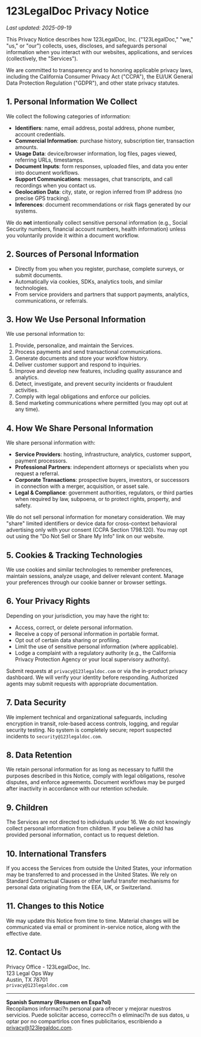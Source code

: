 # 123LegalDoc Privacy Notice

_Last updated: 2025-09-19_

This Privacy Notice describes how 123LegalDoc, Inc. ("123LegalDoc," "we," "us," or "our") collects, uses, discloses, and safeguards personal information when you interact with our websites, applications, and services (collectively, the "Services").

We are committed to transparency and to honoring applicable privacy laws, including the California Consumer Privacy Act ("CCPA"), the EU/UK General Data Protection Regulation ("GDPR"), and other state privacy statutes.

## 1. Personal Information We Collect
We collect the following categories of information:
- **Identifiers**: name, email address, postal address, phone number, account credentials.
- **Commercial Information**: purchase history, subscription tier, transaction amounts.
- **Usage Data**: device/browser information, log files, pages viewed, referring URLs, timestamps.
- **Document Inputs**: form responses, uploaded files, and data you enter into document workflows.
- **Support Communications**: messages, chat transcripts, and call recordings when you contact us.
- **Geolocation Data**: city, state, or region inferred from IP address (no precise GPS tracking).
- **Inferences**: document recommendations or risk flags generated by our systems.

We do **not** intentionally collect sensitive personal information (e.g., Social Security numbers, financial account numbers, health information) unless you voluntarily provide it within a document workflow.

## 2. Sources of Personal Information
- Directly from you when you register, purchase, complete surveys, or submit documents.
- Automatically via cookies, SDKs, analytics tools, and similar technologies.
- From service providers and partners that support payments, analytics, communications, or referrals.

## 3. How We Use Personal Information
We use personal information to:
1. Provide, personalize, and maintain the Services.
2. Process payments and send transactional communications.
3. Generate documents and store your workflow history.
4. Deliver customer support and respond to inquiries.
5. Improve and develop new features, including quality assurance and analytics.
6. Detect, investigate, and prevent security incidents or fraudulent activities.
7. Comply with legal obligations and enforce our policies.
8. Send marketing communications where permitted (you may opt out at any time).

## 4. How We Share Personal Information
We share personal information with:
- **Service Providers**: hosting, infrastructure, analytics, customer support, payment processors.
- **Professional Partners**: independent attorneys or specialists when you request a referral.
- **Corporate Transactions**: prospective buyers, investors, or successors in connection with a merger, acquisition, or asset sale.
- **Legal & Compliance**: government authorities, regulators, or third parties when required by law, subpoena, or to protect rights, property, and safety.

We do not sell personal information for monetary consideration. We may "share" limited identifiers or device data for cross-context behavioral advertising only with your consent (CCPA Section 1798.120). You may opt out using the "Do Not Sell or Share My Info" link on our website.

## 5. Cookies & Tracking Technologies
We use cookies and similar technologies to remember preferences, maintain sessions, analyze usage, and deliver relevant content. Manage your preferences through our cookie banner or browser settings.

## 6. Your Privacy Rights
Depending on your jurisdiction, you may have the right to:
- Access, correct, or delete personal information.
- Receive a copy of personal information in portable format.
- Opt out of certain data sharing or profiling.
- Limit the use of sensitive personal information (where applicable).
- Lodge a complaint with a regulatory authority (e.g., the California Privacy Protection Agency or your local supervisory authority).

Submit requests at `privacy@123legaldoc.com` or via the in-product privacy dashboard. We will verify your identity before responding. Authorized agents may submit requests with appropriate documentation.

## 7. Data Security
We implement technical and organizational safeguards, including encryption in transit, role-based access controls, logging, and regular security testing. No system is completely secure; report suspected incidents to `security@123legaldoc.com`.

## 8. Data Retention
We retain personal information for as long as necessary to fulfill the purposes described in this Notice, comply with legal obligations, resolve disputes, and enforce agreements. Document workflows may be purged after inactivity in accordance with our retention schedule.

## 9. Children
The Services are not directed to individuals under 16. We do not knowingly collect personal information from children. If you believe a child has provided personal information, contact us to request deletion.

## 10. International Transfers
If you access the Services from outside the United States, your information may be transferred to and processed in the United States. We rely on Standard Contractual Clauses or other lawful transfer mechanisms for personal data originating from the EEA, UK, or Switzerland.

## 11. Changes to this Notice
We may update this Notice from time to time. Material changes will be communicated via email or prominent in-service notice, along with the effective date.

## 12. Contact Us
Privacy Office - 123LegalDoc, Inc.  
123 Legal Ops Way  
Austin, TX 78701  
`privacy@123legaldoc.com`

---

**Spanish Summary (Resumen en Espa?ol)**  
Recopilamos informaci?n personal para ofrecer y mejorar nuestros servicios. Puede solicitar acceso, correcci?n o eliminaci?n de sus datos, u optar por no compartirlos con fines publicitarios, escribiendo a privacy@123legaldoc.com.

